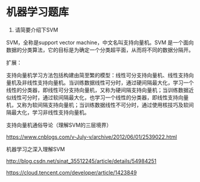 # 机器学习题库

1. 请简要介绍下SVM

SVM，全称是support vector machine，中文名叫支持向量机。SVM 是一个面向数据的分类算法，它的目标是为确定一个分类超平面，从而将不同的数据分隔开。

扩展：

支持向量机学习方法包括构建由简至繁的模型：线性可分支持向量机、线性支持向量机及非线性支持向量机。当训练数据线性可分时，通过硬间隔最大化，学习一个线性的分类器，即线性可分支持向量机，又称为硬间隔支持向量机；当训练数据近似线性可分时，通过软间隔最大化，也学习一个线性的分类器，即线性支持向量机，又称为软间隔支持向量机；当训练数据线性不可分时，通过使用核技巧及软间隔最大化，学习非线性支持向量机。

支持向量机通俗导论（理解SVM的三层境界）

https://www.cnblogs.com/v-July-v/archive/2012/06/01/2539022.html

机器学习之深入理解SVM

http://blog.csdn.net/sinat_35512245/article/details/54984251


https://cloud.tencent.com/developer/article/1423849